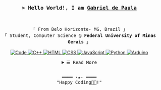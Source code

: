 <!-- https://github.com/ShahriarShafin/ -->
<!-- April 15, 2021 -->
<!-- leave a STAR, if you like it ! -->

<!-- Profile Views Counter -->

<!-- Intro  -->
<h3 align="center">
        <samp>&gt; Hello World!, I am
                <b><a target="_blank" href="https://www.linkedin.com/in/gabriel-depaula16/">Gabriel de Paula</a></b>
        </samp>
</h3>
<br>

<p align="center">
        <!-- Organisation  -->
        <samp>
                「 From Belo Horizonte- MG, Brazil 」
                <br>
                「 Student, Computer Science @<b> Federal University of Minas Gerais</b> 」
                <br>
                <br>
        </samp>
        <!-- Programming Languages -->
        <!-- Code logo -->
        <a href="https://github.com/gabrieldep?tab=repositories" target="_blank"><img alt="Code"
                        src="https://img.shields.io/badge/-code-000000?style=flat-square&logo=Plex&logoColor=white">
        </a>
        <!-- C++ -->
        <a href="https://github.com/gabrieldep?tab=repositories" target="_blank"><img alt="C++"
                        src="https://img.shields.io/badge/-C++-9b3675?style=flat-square&logo=C%2B%2B&logoColor=white">
        </a>
        <!-- HTML -->
        <a href="https://github.com/gabrieldep?tab=repositories" target="_blank"><img alt="HTML"
                        src="https://img.shields.io/badge/-HTML-E34F26?style=flat-square&logo=HTML5&logoColor=white">
        </a>
        <!-- CSS  -->
        <a href="https://github.com/gabrieldep?tab=repositories" target="_blank"><img alt="CSS"
                        src="https://img.shields.io/badge/-CSS-1572B6?style=flat-square&logo=CSS3&logoColor=white">
        </a>
        <!-- JavaScript -->
        <a href="https://github.com/gabrieldep?tab=repositories" target="_blank"><img alt="JavaScript"
                        src="https://img.shields.io/badge/-JavaScript-F7DF1E?style=flat-square&logo=JavaScript&logoColor=white">
        </a>
        <!-- TypeScript -->
        <a href="https://github.com/gabrieldep?tab=repositories" target="_blank"><img alt="Python"
                        src="https://img.shields.io/badge/-TypeScript-3776AB?style=flat-square&logo=TypeScript&logoColor=white">
        </a>
        <!-- Arduino -->
        <a href="https://github.com/gabrieldep?tab=repositories" target="_blank"><img alt="Arduino"
                        src="https://img.shields.io/badge/-Arduino-00979D?style=flat-square&logo=Arduino&logoColor=white">
        </a>
</p>

<!-- Details Section-->
<details align="center">
    <summary> <samp>&#9776; Read More</samp></summary>
    <p align="center">
        <br>
        <!-- Activity Widget -->
        <img alt="Gabriel de Paula's GitHub Stats"
                src="https://github-readme-stats.vercel.app/api?username=gabrieldep&show_icons=true&theme=radical" />
        <!-- Social Links -->
        <p>Find me on</p>
        <!-- Instagram -->
        <a href="https://www.instagram.com/gabrieldepaula_/" target="_blank"><img alt="Instagram"
                src="https://img.shields.io/badge/-Instagram-E4405F?style=flat-square&logo=Instagram&logoColor=white">
        </a>
        <!-- Linkedin -->
        <a href="https://www.linkedin.com/in/gabriel-depaula16/" target="_blank"><img alt="Linkedin"
                src="https://img.shields.io/badge/-Linkedin-0A66C2?style=flat-square&logo=Linkedin&logoColor=white">
        </a>
    </p>
</details>
<br>

<!-- Footer -->
<samp>
    <p align="center">
        ════ ⋆★⋆ ════
        <br>
        "Happy Coding👨‍💻!"
    </p>
</samp>
